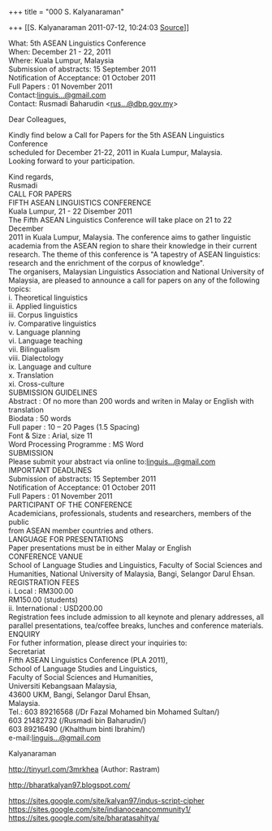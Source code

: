 +++
title = "000 S. Kalyanaraman"

+++
[[S. Kalyanaraman	2011-07-12, 10:24:03 [Source](https://groups.google.com/g/bvparishat/c/ZKvnf7DZWbk)]]



What: 5th ASEAN Linguistics Conference  
When: December 21 - 22, 2011  
Where: Kuala Lumpur, Malaysia  
Submission of abstracts: 15 September 2011  
Notification of Acceptance: 01 October 2011  
Full Papers : 01 November 2011  
Contact:[linguis...@gmail.com]()  
Contact: Rusmadi Baharudin \<[rus...@dbp.gov.my]()\>  
  
Dear Colleagues,  
  
Kindly find below a Call for Papers for the 5th ASEAN Linguistics Conference  
scheduled for December 21-22, 2011 in Kuala Lumpur, Malaysia.  
Looking forward to your participation.  
  
Kind regards,  
Rusmadi  
CALL FOR PAPERS  
FIFTH ASEAN LINGUISTICS CONFERENCE  
Kuala Lumpur, 21 - 22 Disember 2011  
The Fifth ASEAN Linguistics Conference will take place on 21 to 22 December  
2011 in Kuala Lumpur, Malaysia. The conference aims to gather linguistic  
academia from the ASEAN region to share their knowledge in their current  
research. The theme of this conference is "A tapestry of ASEAN linguistics:  
research and the enrichment of the corpus of knowledge".  
The organisers, Malaysian Linguistics Association and National University of  
Malaysia, are pleased to announce a call for papers on any of the following  
topics:  
i. Theoretical linguistics  
ii. Applied linguistics  
iii. Corpus linguistics  
iv. Comparative linguistics  
v. Language planning  
vi. Language teaching  
vii. Bilingualism  
viii. Dialectology  
ix. Language and culture  
x. Translation  
xi. Cross-culture  
SUBMISSION GUIDELINES  
Abstract : Of no more than 200 words and writen in Malay or English with  
translation  
Biodata : 50 words  
Full paper : 10 – 20 Pages (1.5 Spacing)  
Font & Size : Arial, size 11  
Word Processing Programme : MS Word  
SUBMISSION  
Please submit your abstract via online to:[linguis...@gmail.com]()  
IMPORTANT DEADLINES  
Submission of abstracts: 15 September 2011  
Notification of Acceptance: 01 October 2011  
Full Papers : 01 November 2011  
PARTICIPANT OF THE CONFERENCE  
Academicians, professionals, students and researchers, members of the public  
from ASEAN member countries and others.  
LANGUAGE FOR PRESENTATIONS  
Paper presentations must be in either Malay or English  
CONFERENCE VANUE  
School of Language Studies and Linguistics, Faculty of Social Sciences and  
Humanities, National University of Malaysia, Bangi, Selangor Darul Ehsan.  
REGISTRATION FEES  
i. Local : RM300.00  
RM150.00 (students)  
ii. International : USD200.00  
Registration fees include admission to all keynote and plenary addresses, all  
parallel presentations, tea/coffee breaks, lunches and conference materials.  
ENQUIRY  
For futher information, please direct your inquiries to:  
Secretariat  
Fifth ASEAN Linguistics Conference (PLA 2011),  
School of Language Studies and Linguistics,  
Faculty of Social Sciences and Humanities,  
Universiti Kebangsaan Malaysia,  
43600 UKM, Bangi, Selangor Darul Ehsan,  
Malaysia.  
Tel.: 603 89216568 (/Dr Fazal Mohamed bin Mohamed Sultan/)  
603 21482732 (/Rusmadi bin Baharudin/)  
603 89216490 (/Khalthum binti Ibrahim/)  
e-mail:[linguis...@gmail.com]()  

  

Kalyanaraman

  

<http://tinyurl.com/3mrkhea> (Author: Rastram)

<http://bharatkalyan97.blogspot.com/>

<https://sites.google.com/site/kalyan97/indus-script-cipher>  
<https://sites.google.com/site/indianoceancommunity1/>  
<https://sites.google.com/site/bharatasahitya/>  

